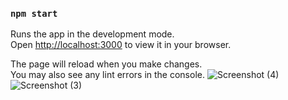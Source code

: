 ### `npm start`

Runs the app in the development mode.\
Open [http://localhost:3000](http://localhost:3000) to view it in your browser.

The page will reload when you make changes.\
You may also see any lint errors in the console.
![Screenshot (4)](https://user-images.githubusercontent.com/87110945/171850992-a66a678a-4baf-4f62-99f8-0e76bb1f1dce.png)
![Screenshot (3)](https://user-images.githubusercontent.com/87110945/171850997-b3e2e2b9-b9f4-449f-915d-56162a06d262.png)

